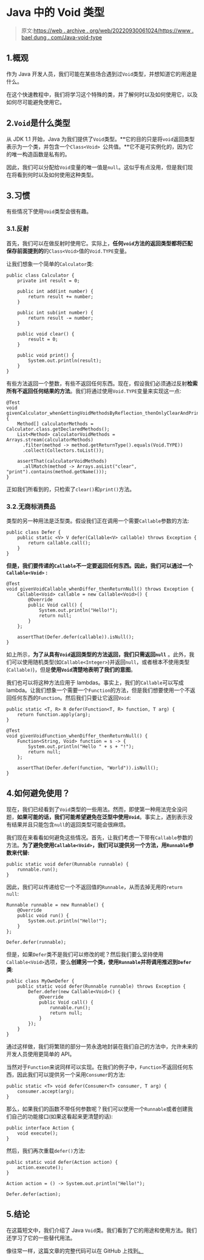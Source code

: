 # Java 中的 Void 类型

> 原文:[https://web . archive . org/web/20220930061024/https://www . bael dung . com/Java-void-type](https://web.archive.org/web/20220930061024/https://www.baeldung.com/java-void-type)

## 1.概观

作为 Java 开发人员，我们可能在某些场合遇到过`Void`类型，并想知道它的用途是什么。

在这个快速教程中，我们将学习这个特殊的类，并了解何时以及如何使用它，以及如何尽可能避免使用它。

## 2.`Void`是什么类型

从 JDK 1.1 开始，Java 为我们提供了`Void`类型。**它的目的只是将`void`返回类型表示为一个类，并包含一个`Class<Void> `公共值。**它不是可实例化的，因为它的唯一构造函数是私有的。

因此，我们可以分配给`Void`变量的唯一值是`null`。这似乎有点没用，但是我们现在将看到何时以及如何使用这种类型。

## 3.习惯

有些情况下使用`Void`类型会很有趣。

### 3.1.反射

首先，我们可以在做反射时使用它。实际上，**任何`void`方法的返回类型都将匹配保存前面提到的**的`Class<Void>`值的`Void.TYPE`变量。

让我们想象一个简单的`Calculator`类:

```
public class Calculator {
    private int result = 0;

    public int add(int number) {
        return result += number;
    }

    public int sub(int number) {
        return result -= number;
    }

    public void clear() {
        result = 0;
    }

    public void print() {
        System.out.println(result);
    }
}
```

有些方法返回一个整数，有些不返回任何东西。现在，假设我们必须通过反射**检索所有不返回任何结果的方法**。我们将通过使用`Void.TYPE`变量来实现这一点:

```
@Test
void givenCalculator_whenGettingVoidMethodsByReflection_thenOnlyClearAndPrint() {
    Method[] calculatorMethods = Calculator.class.getDeclaredMethods();
    List<Method> calculatorVoidMethods = Arrays.stream(calculatorMethods)
      .filter(method -> method.getReturnType().equals(Void.TYPE))
      .collect(Collectors.toList());

    assertThat(calculatorVoidMethods)
      .allMatch(method -> Arrays.asList("clear", "print").contains(method.getName()));
}
```

正如我们所看到的，只检索了`clear()`和`print()`方法。

### 3.2.无商标消费品

类型的另一种用法是泛型类。假设我们正在调用一个需要`Callable`参数的方法:

```
public class Defer {
    public static <V> V defer(Callable<V> callable) throws Exception {
        return callable.call();
    }
}
```

**但是，我们要传递的`Callable`不一定要返回任何东西。因此，我们可以通过一个`Callable<Void>` :**

```
@Test
void givenVoidCallable_whenDiffer_thenReturnNull() throws Exception {
    Callable<Void> callable = new Callable<Void>() {
        @Override
        public Void call() {
            System.out.println("Hello!");
            return null;
        }
    };

    assertThat(Defer.defer(callable)).isNull();
}
```

如上所示，**为了从具有`Void`返回类型的方法返回，我们只需返回`null`** 。此外，我们可以使用随机类型(如`Callable<Integer>`)并返回`null`，或者根本不使用类型(`Callable)`)，但是**使用`Void`清楚地表明了我们的意图**。

我们也可以将这种方法应用于 lambdas。事实上，我们的`Callable`可以写成 lambda。让我们想象一个需要一个`Function`的方法，但是我们想要使用一个不返回任何东西的`Function`。然后我们只要让它返回`Void`:

```
public static <T, R> R defer(Function<T, R> function, T arg) {
    return function.apply(arg);
}
```

```
@Test
void givenVoidFunction_whenDiffer_thenReturnNull() {
    Function<String, Void> function = s -> {
        System.out.println("Hello " + s + "!");
        return null;
    };

    assertThat(Defer.defer(function, "World")).isNull();
}
```

## 4.如何避免使用？

现在，我们已经看到了`Void`类型的一些用法。然而，即使第一种用法完全没问题，**如果可能的话，我们可能希望避免在泛型中使用`Void`**。事实上，遇到表示没有结果并且只能包含`null`的返回类型可能会很麻烦。

我们现在来看看如何避免这些情况。首先，让我们考虑一下带有`Callable`参数的方法。**为了避免使用`Callable<Void>`，我们可以提供另一个方法，用`Runnable`参数来代替:**

```
public static void defer(Runnable runnable) {
    runnable.run();
}
```

因此，我们可以传递给它一个不返回值的`Runnable`，从而去掉无用的`return null`:

```
Runnable runnable = new Runnable() {
    @Override
    public void run() {
        System.out.println("Hello!");
    }
};

Defer.defer(runnable);
```

但是，如果`Defer`类不是我们可以修改的呢？然后我们要么坚持使用`Callable<Void>`选项，要么**创建另一个类，使用`Runnable`并将调用推迟到`Defer`类**:

```
public class MyOwnDefer {
    public static void defer(Runnable runnable) throws Exception {
        Defer.defer(new Callable<Void>() {
            @Override
            public Void call() {
                runnable.run();
                return null;
            }
        });
    }
}
```

通过这样做，我们将繁琐的部分一劳永逸地封装在我们自己的方法中，允许未来的开发人员使用更简单的 API。

当然对于`Function`来说同样可以实现。在我们的例子中，`Function`不返回任何东西，因此我们可以提供另一个采用`Consumer`的方法:

```
public static <T> void defer(Consumer<T> consumer, T arg) {
    consumer.accept(arg);
}
```

那么，如果我们的函数不带任何参数呢？我们可以使用一个`Runnable`或者创建我们自己的功能接口(如果这看起来更清楚的话):

```
public interface Action {
    void execute();
}
```

然后，我们再次重载`defer()`方法:

```
public static void defer(Action action) {
    action.execute();
}
```

```
Action action = () -> System.out.println("Hello!");

Defer.defer(action);
```

## 5.结论

在这篇短文中，我们介绍了 Java `Void`类。我们看到了它的用途和使用方法。我们还学习了它的一些替代用法。

像往常一样，这篇文章的完整代码可以在 GitHub 上找到[。](https://web.archive.org/web/20221122163841/https://github.com/eugenp/tutorials/tree/master/core-java-modules/core-java-reflection)